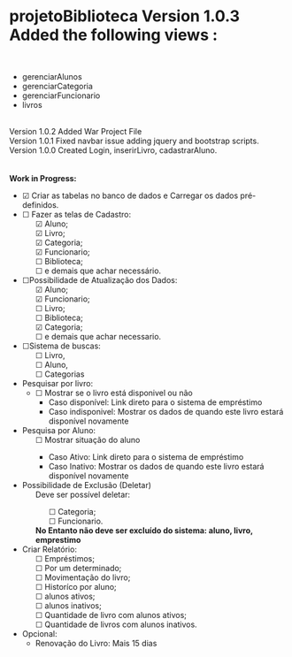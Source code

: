 # projetoBiblioteca Version 1.0.3 Added the following views :
<br>
<ul>
    <li>gerenciarAlunos</li>
    <li>gerenciarCategoria</li>
    <li>gerenciarFuncionario</li>
    <li>livros</li>
</ul>
<br> Version 1.0.2 Added War Project File
<br> Version 1.0.1 Fixed navbar issue adding jquery and bootstrap scripts.
<br> Version 1.0.0 Created Login, inserirLivro, cadastrarAluno.
<br>
<br>
<br>
<strong>Work in Progress:</strong>
<ul>
    <li>&#9745; Criar as tabelas no banco de dados e Carregar os dados pré-definidos.</li>
    <li>&#9744; Fazer as telas de Cadastro:
        <ul>&#9745; Aluno;
            <br>&#9745; Livro;
            <br>&#9745; Categoria;
            <br>&#9745; Funcionario;
            <br>&#9744; Biblioteca;
            <br>&#9744; e demais que achar necessário.
        </ul>
    </li>
    <li>&#9744;Possibilidade de Atualização dos Dados:
        <ul>&#9745; Aluno;
            <br>&#9745; Funcionario;
            <br>&#9744; Livro;
            <br>&#9744; Biblioteca;
            <br>&#9745; Categoria;
            <br>&#9744; e demais que achar necessario.
        </ul>
    </li>
    <li>&#9744;Sistema de buscas:
        <ul> &#9744; Livro,
            <br>&#9744; Aluno,
            <br>&#9744; Categorias</ul>
    </li>
    <li>Pesquisar por livro:
        <ul>
            <li>&#9744; Mostrar se o livro está disponivel ou não
                <ul>
                    <li>Caso disponível: Link direto para o sistema de empréstimo</li>
                    <li>Caso indisponivel: Mostrar os dados de quando este livro estará disponível novamente</li>
                </ul>
            </li>
        </ul>
    </li>
    <li>Pesquisa por Aluno:
        <ul>
            &#9744; Mostrar situação do aluno
            <ul>
                <li>Caso Ativo: Link direto para o sistema de empréstimo</li>
                <li>Caso Inativo: Mostrar os dados de quando este livro estará disponível novamente</li>
            </ul>
        </ul>
    </li>
    <li>Possibilidade de Exclusão (Deletar)
        <ul>
            Deve ser possível deletar:
            <ul>&#9744; Categoria;
                <br>&#9744; Funcionario.</ul>
            <strong>No Entanto não deve ser excluído do sistema: aluno, livro, emprestimo</strong>
        </ul>
    </li>
    <li>Criar Relatório:
        <ul>
            &#9744; Empréstimos;
            <br>&#9744; Por um determinado;
            <br>&#9744; Movimentação do livro;
            <br>&#9744; Historíco por aluno;
            <br>&#9744; alunos ativos;
            <br>&#9744; alunos inativos;
            <br>&#9744; Quantidade de livro com alunos ativos;
            <br>&#9744; Quantidade de livros com alunos inativos.
        </ul>
    </li>
    <li>Opcional:
        <ul>
            <li>Renovação do Livro: Mais 15 dias</li>
        </ul>
    </li>
</ul>
